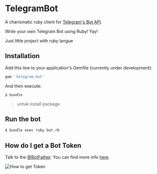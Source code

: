 # TelegramBot

A charismatic ruby client for [Telegram's Bot API](https://core.telegram.org/bots).

Write your own Telegram Bot using Ruby! Yay!

Just little project with ruby langue

## Installation

Add this line to your application's Gemfile (currently under development):

```ruby
gem 'telegram_bot'
```

And then execute:

    $ bundle
> untuk install package 
## Run the bot

```bash
$ bundle exec ruby bot.rb
```


## How do I get a Bot Token

Talk to the [@BotFather](https://telegram.me/botfather).
You can find more info [here](https://core.telegram.org/bots).

![How to get Token](http://i.imgur.com/90ya4Oe.png)
